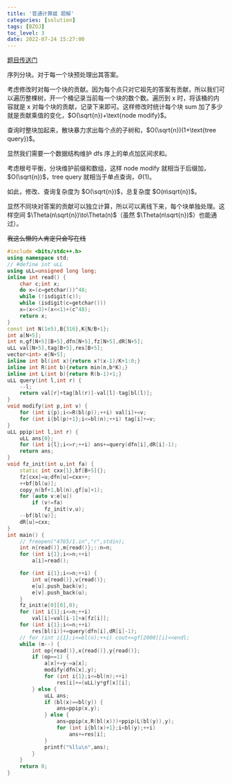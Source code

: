 ```yaml
---
title: '普通计算姬 题解'
categories: [solution]
tags: [BZOJ]
toc_level: 3
date: 2022-07-24 15:27:00
---
```


[题目传送门](https://hydro.ac/d/bzoj/p/4765/)

序列分块。对于每一个块预处理出其答案。

考虑修改时对每一个块的贡献。因为每个点只对它祖先的答案有贡献，所以我们可以遍历整棵树，开一个桶记录当前每一个块的数个数。遍历到 x 时，将该桶的内容就是 x 对每个块的贡献，记录下来即可。这样修改时统计每个块 sum 加了多少就是贡献乘值的变化，$O(\sqrt{n})+\text{node modify}$。

查询时整块加起来，散块暴力求出每个点的子树和，$O(\sqrt{n})(1+\text{tree query})$。

显然我们需要一个数据结构维护 dfs 序上的单点加区间求和。

考虑根号平衡，分块维护前缀和数组，这样 $\text{node modify}$ 就相当于后缀加，$O(\sqrt{n})$，$\text{tree query}$ 就相当于单点查询，$\Theta(1)$。

如此，修改、查询复杂度为 $O(\sqrt{n})$，总复杂度 $O(n\sqrt{n})$。

显然不同块对答案的贡献可以独立计算，所以可以离线下来，每个块单独处理。这样空间 $\Theta(n\sqrt{n})\to\Theta(n)$（虽然 $\Theta(n\sqrt{n})$）也能通过）。

~~我这么懒的人肯定只会写在线~~

```cpp
#include <bits/stdc++.h>
using namespace std;
// #define int uLL
using uLL=unsigned long long;
inline int read() {
    char c;int x;
    do x=(c=getchar())^48;
    while (!isdigit(c));
    while (isdigit(c=getchar()))
    x=(x<<3)+(x<<1)+(c^48);
    return x;
}
const int N(1e5),B{316},K{N/B+1};
int a[N+5];
int n,gf[N+5][B+5],dfn[N+5],fz[N+5],dR[N+5];
uLL val[N+5],tag[B+5],res[B+5];
vector<int> e[N+5];
inline int bl(int x){return x?(x-1)/K+1:0;}
inline int R(int b){return min(n,b*K);}
inline int L(int b){return R(b-1)+1;}
uLL query(int l,int r) {
    --l;
    return val[r]+tag[bl(r)]-val[l]-tag[bl(l)];
}
void modify(int p,int v) {
    for (int i{p};i<=R(bl(p));++i) val[i]+=v;
    for (int i{bl(p)+1};i<=bl(n);++i) tag[i]+=v;
}
uLL ppip(int l,int r) {
    uLL ans{0};
    for (int i{l};i<=r;++i) ans+=query(dfn[i],dR[i]-1);
    return ans;
}
void fz_init(int u,int fa) {
    static int cxx{1},bf[B+5]{};
    fz[cxx]=u;dfn[u]=cxx++;
    ++bf[bl(u)];
    copy_n(bf+1,bl(n),gf[u]+1);
    for (auto v:e[u])
        if (v!=fa)
            fz_init(v,u);
    --bf[bl(u)];
    dR[u]=cxx;
}
int main() {
    // freopen("4765/1.in","r",stdin);
    int n{read()},m{read()};::n=n;
    for (int i{1};i<=n;++i)
        a[i]=read();

    for (int i{1};i<=n;++i) {
        int u{read()},v{read()};
        e[u].push_back(v);
        e[v].push_back(u);
    }
    fz_init(e[0][0],0);
    for (int i{1};i<=n;++i)
        val[i]=val[i-1]+a[fz[i]];
    for (int i{1};i<=n;++i)
        res[bl(i)]+=query(dfn[i],dR[i]-1);
    // for (int i{1};i<=bl(n);++i) cout<<gf[2000][i]<<endl;
    while (m--) {
        int op{read()},x{read()},y{read()};
        if (op==1) {
            a[x]+=y-=a[x];
            modify(dfn[x],y);
            for (int i{1};i<=bl(n);++i)
                res[i]+=(uLL)y*gf[x][i];
        } else {
            uLL ans;
            if (bl(x)==bl(y)) {
                ans=ppip(x,y);
            } else {
                ans=ppip(x,R(bl(x)))+ppip(L(bl(y)),y);
                for (int i{bl(x)+1};i<bl(y);++i)
                    ans+=res[i];
            }
            printf("%llu\n",ans);
        }
    }
    return 0;
}
```